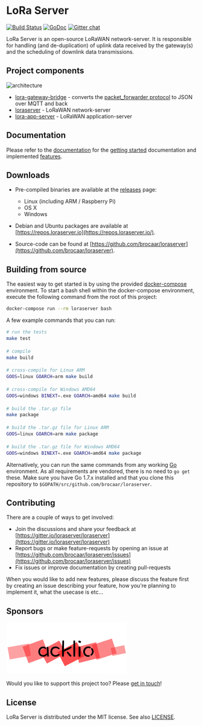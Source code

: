 # LoRa Server

[![Build Status](https://travis-ci.org/brocaar/loraserver.svg?branch=master)](https://travis-ci.org/brocaar/loraserver)
[![GoDoc](https://godoc.org/github.com/brocaar/loraserver?status.svg)](https://godoc.org/github.com/brocaar/loraserver)
[![Gitter chat](https://badges.gitter.im/Join%20Chat.svg)](https://gitter.im/loraserver/loraserver)

LoRa Server is an open-source LoRaWAN network-server. It is responsible for
handling (and de-duplication) of uplink data received by the gateway(s)
and the scheduling of downlink data transmissions.

## Project components

![architecture](https://www.gliffy.com/go/publish/image/11010339/L.png)

* [lora-gateway-bridge](https://docs.loraserver.io/lora-gateway-bridge) - converts
  the [packet_forwarder protocol](https://github.com/Lora-net/packet_forwarder/blob/master/PROTOCOL.TXT)
  to JSON over MQTT and back
* [loraserver](https://docs.loraserver.io/loraserver/) - LoRaWAN network-server
* [lora-app-server](https://docs.loraserver.io/lora-app-server/) - LoRaWAN
  application-server

## Documentation

Please refer to the [documentation](https://docs.loraserver.io/loraserver/) for the
[getting started](https://docs.loraserver.io/loraserver/getting-started/)
documentation and implemented [features](https://docs.loraserver.io/loraserver/features/).

## Downloads

* Pre-compiled binaries are available at the [releases](https://github.com/brocaar/loraserver/releases) page:

	* Linux (including ARM / Raspberry Pi)
	* OS X
	* Windows

* Debian and Ubuntu packages are available at [https://repos.loraserver.io](https://repos.loraserver.io/).
* Source-code can be found at [https://github.com/brocaar/loraserver](https://github.com/brocaar/loraserver).

## Building from source

The easiest way to get started is by using the provided 
[docker-compose](https://docs.docker.com/compose/) environment. To start a bash
shell within the docker-compose environment, execute the following command from
the root of this project:

```bash
docker-compose run --rm loraserver bash
```

A few example commands that you can run:

```bash
# run the tests
make test

# compile
make build

# cross-compile for Linux ARM
GOOS=linux GOARCH=arm make build

# cross-compile for Windows AMD64
GOOS=windows BINEXT=.exe GOARCH=amd64 make build

# build the .tar.gz file
make package

# build the .tar.gz file for Linux ARM
GOOS=linux GOARCH=arm make package

# build the .tar.gz file for Windows AMD64
GOOS=windows BINEXT=.exe GOARCH=amd64 make package
```

Alternatively, you can run the same commands from any working
[Go](https://golang.org/) environment. As all requirements are vendored,
there is no need to `go get` these. Make sure you have Go 1.7.x installed
and that you clone this repository to
`$GOPATH/src/github.com/brocaar/loraserver`.

## Contributing

There are a couple of ways to get involved:

* Join the discussions and share your feedback at [https://gitter.io/loraserver/loraserver](https://gitter.io/loraserver/loraserver)
* Report bugs or make feature-requests by opening an issue at [https://github.com/brocaar/loraserver/issues](https://github.com/brocaar/loraserver/issues)
* Fix issues or improve documentation by creating pull-requests

When you would like to add new features, please discuss the feature first
by creating an issue describing your feature, how you're planning to implement
it, what the usecase is etc...

## Sponsors

[![acklio](docs/img/sponsors/acklio.png)](http://www.ackl.io/)

Would you like to support this project too? Please [get in touch](mailto:info@brocaar.com)!

## License

LoRa Server is distributed under the MIT license. See also
[LICENSE](https://github.com/brocaar/loraserver/blob/master/LICENSE).
